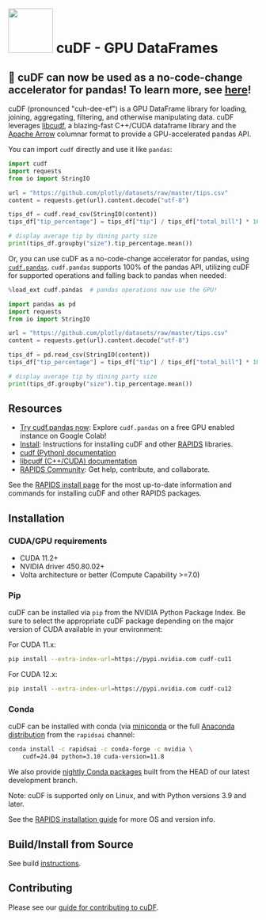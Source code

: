 # <div align="left"><img src="img/rapids_logo.png" width="90px"/>&nbsp;cuDF - GPU DataFrames</div>

## 📢 cuDF can now be used as a no-code-change accelerator for pandas! To learn more, see [here](https://rapids.ai/cudf-pandas/)!

cuDF (pronounced "cuh-dee-ef") is a GPU DataFrame library
for loading, joining, aggregating, filtering, and otherwise
manipulating data. cuDF leverages
[libcudf](https://docs.rapids.ai/api/libcudf/stable/), a
blazing-fast C++/CUDA dataframe library and the [Apache
Arrow](https://arrow.apache.org/) columnar format to provide a
GPU-accelerated pandas API.

You can import `cudf` directly and use it like `pandas`:

```python
import cudf
import requests
from io import StringIO

url = "https://github.com/plotly/datasets/raw/master/tips.csv"
content = requests.get(url).content.decode("utf-8")

tips_df = cudf.read_csv(StringIO(content))
tips_df["tip_percentage"] = tips_df["tip"] / tips_df["total_bill"] * 100

# display average tip by dining party size
print(tips_df.groupby("size").tip_percentage.mean())
```

Or, you can use cuDF as a no-code-change accelerator for pandas, using
[`cudf.pandas`](https://docs.rapids.ai/api/cudf/stable/cudf_pandas).
`cudf.pandas` supports 100% of the pandas API, utilizing cuDF for
supported operations and falling back to pandas when needed:

```python
%load_ext cudf.pandas  # pandas operations now use the GPU!

import pandas as pd
import requests
from io import StringIO

url = "https://github.com/plotly/datasets/raw/master/tips.csv"
content = requests.get(url).content.decode("utf-8")

tips_df = pd.read_csv(StringIO(content))
tips_df["tip_percentage"] = tips_df["tip"] / tips_df["total_bill"] * 100

# display average tip by dining party size
print(tips_df.groupby("size").tip_percentage.mean())
```

## Resources

- [Try cudf.pandas now](https://nvda.ws/rapids-cudf): Explore `cudf.pandas` on a free GPU enabled instance on Google Colab!
- [Install](https://docs.rapids.ai/install): Instructions for installing cuDF and other [RAPIDS](https://rapids.ai) libraries.
- [cudf (Python) documentation](https://docs.rapids.ai/api/cudf/stable/)
- [libcudf (C++/CUDA) documentation](https://docs.rapids.ai/api/libcudf/stable/)
- [RAPIDS Community](https://rapids.ai/learn-more/#get-involved): Get help, contribute, and collaborate.

See the [RAPIDS install page](https://docs.rapids.ai/install) for
the most up-to-date information and commands for installing cuDF
and other RAPIDS packages.

## Installation

### CUDA/GPU requirements

* CUDA 11.2+
* NVIDIA driver 450.80.02+
* Volta architecture or better (Compute Capability >=7.0)

### Pip

cuDF can be installed via `pip` from the NVIDIA Python Package Index.
Be sure to select the appropriate cuDF package depending
on the major version of CUDA available in your environment:

For CUDA 11.x:

```bash
pip install --extra-index-url=https://pypi.nvidia.com cudf-cu11
```

For CUDA 12.x:

```bash
pip install --extra-index-url=https://pypi.nvidia.com cudf-cu12
```

### Conda

cuDF can be installed with conda (via [miniconda](https://docs.conda.io/projects/miniconda/en/latest/) or the full [Anaconda distribution](https://www.anaconda.com/download) from the `rapidsai` channel:

```bash
conda install -c rapidsai -c conda-forge -c nvidia \
    cudf=24.04 python=3.10 cuda-version=11.8
```

We also provide [nightly Conda packages](https://anaconda.org/rapidsai-nightly) built from the HEAD
of our latest development branch.

Note: cuDF is supported only on Linux, and with Python versions 3.9 and later.

See the [RAPIDS installation guide](https://docs.rapids.ai/install) for more OS and version info.

## Build/Install from Source
See build [instructions](CONTRIBUTING.md#setting-up-your-build-environment).

## Contributing

Please see our [guide for contributing to cuDF](CONTRIBUTING.md).
